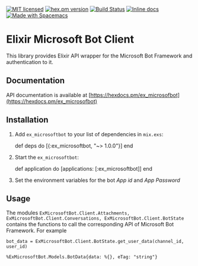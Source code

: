 [![MIT licensed](https://img.shields.io/badge/license-MIT-blue.svg)](https://raw.githubusercontent.com/zabirauf/ex_microsoftbot/master/LICENSE.md) [![hex.pm version](https://img.shields.io/hexpm/v/httpotion.svg?style=flat)](https://hex.pm/packages/ex_microsoftbot) [![Build Status](https://travis-ci.org/zabirauf/ex_microsoftbot.svg?branch=master)](https://travis-ci.org/zabirauf/ex_microsoftbot) [![Inline docs](http://inch-ci.org/github/zabirauf/ex_microsoftbot.svg)](http://inch-ci.org/github/zabirauf/ex_microsoftbot) <a href="http://github.com/syl20bnr/spacemacs"><img src="https://cdn.rawgit.com/syl20bnr/spacemacs/442d025779da2f62fc86c2082703697714db6514/assets/spacemacs-badge.svg" alt="Made with Spacemacs"></a>

# Elixir Microsoft Bot Client 

This library provides Elixir API wrapper for the Microsoft Bot Framework and authentication to it.

## Documentation

API documentation is available at [https://hexdocs.pm/ex_microsofbot](https://hexdocs.pm/ex_microsofbot)

## Installation

  1. Add `ex_microsoftbot` to your list of dependencies in `mix.exs`:

        def deps do
          [{:ex_microsoftbot, "~> 1.0.0"}]
        end
        
  2. Start the `ex_microsoftbot`:
  
        def application do
          [applications: [:ex_microsoftbot]]
        end
        
  3. Set the environment variables for the bot *App id* and *App Password*
        
## Usage

The modules `ExMicrosoftBot.Client.Attachments, ExMicrosoftBot.Client.Conversations, ExMicrosoftBot.Client.BotState` contains the functions to call the corresponding API of Microsoft Bot Framework. For example

```
bot_data = ExMicrosoftBot.Client.BotState.get_user_data(channel_id, user_id)

%ExMicrosoftBot.Models.BotData{data: %{}, eTag: "string"}
```
